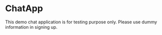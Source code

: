 # ChatApp

This demo chat application is for testing purpose only.
Please use dummy information in signing up.
